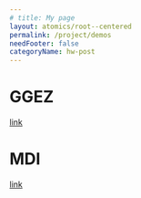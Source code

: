 ```yaml
---
# title: My page
layout: atomics/root--centered
permalink: /project/demos
needFooter: false
categoryName: hw-post
---
```


# GGEZ

[link](/archives/ggez)

# MDI

[link](/archives/mdi)
